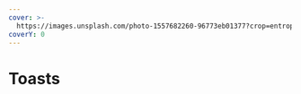 ```yaml
---
cover: >-
  https://images.unsplash.com/photo-1557682260-96773eb01377?crop=entropy&cs=tinysrgb&fm=jpg&ixid=MnwxOTcwMjR8MHwxfHNlYXJjaHw0fHxkYXJrJTIwb3JhbmdlJTIwZ3JhZGllbnR8ZW58MHx8fHwxNjY3NjU2Mzgw&ixlib=rb-4.0.3&q=80
coverY: 0
---
```


# Toasts

